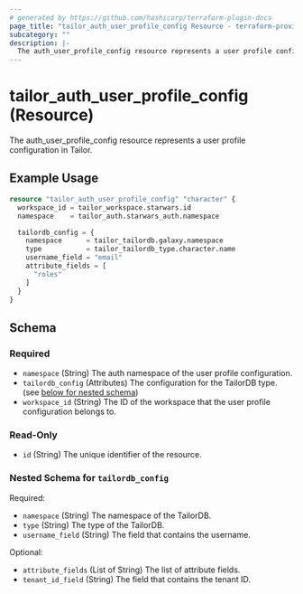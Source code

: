 ```yaml
---
# generated by https://github.com/hashicorp/terraform-plugin-docs
page_title: "tailor_auth_user_profile_config Resource - terraform-provider-tailor"
subcategory: ""
description: |-
  The auth_user_profile_config resource represents a user profile configuration in Tailor.
---
```


# tailor_auth_user_profile_config (Resource)

The auth_user_profile_config resource represents a user profile configuration in Tailor.

## Example Usage

```terraform
resource "tailor_auth_user_profile_config" "character" {
  workspace_id = tailor_workspace.starwars.id
  namespace    = tailor_auth.starwars_auth.namespace

  tailordb_config = {
    namespace      = tailor_tailordb.galaxy.namespace
    type           = tailor_tailordb_type.character.name
    username_field = "email"
    attribute_fields = [
      "roles"
    ]
  }
}
```

<!-- schema generated by tfplugindocs -->
## Schema

### Required

- `namespace` (String) The auth namespace of the user profile configuration.
- `tailordb_config` (Attributes) The configuration for the TailorDB type. (see [below for nested schema](#nestedatt--tailordb_config))
- `workspace_id` (String) The ID of the workspace that the user profile configuration belongs to.

### Read-Only

- `id` (String) The unique identifier of the resource.

<a id="nestedatt--tailordb_config"></a>
### Nested Schema for `tailordb_config`

Required:

- `namespace` (String) The namespace of the TailorDB.
- `type` (String) The type of the TailorDB.
- `username_field` (String) The field that contains the username.

Optional:

- `attribute_fields` (List of String) The list of attribute fields.
- `tenant_id_field` (String) The field that contains the tenant ID.
